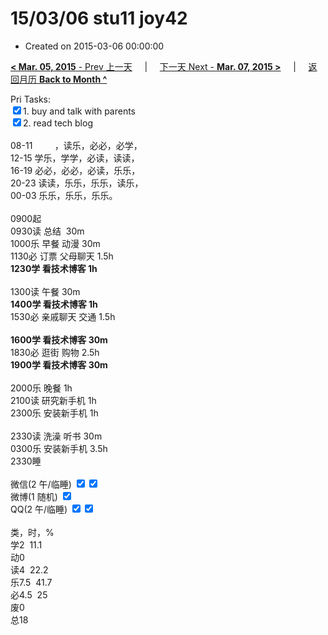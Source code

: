 # 15/03/06 stu11 joy42

- Created on 2015-03-06 00:00:00

[**< Mar. 05, 2015** - Prev 上一天](_archived/lifelogs/2015/03/d05.md) &nbsp; &nbsp; | &nbsp; &nbsp; [下一天 Next - **Mar. 07, 2015 >**](_archived/lifelogs/2015/03/d07.md) &nbsp; &nbsp; |  &nbsp; &nbsp; [返回月历 **Back to Month ^**](_archived/lifelogs/2015/03/index.md)
<br/><div>Pri Tasks:</div><div><input type="checkbox" checked="true"/>1. buy and talk with parents</div><div><input type="checkbox" checked="true"/>2. read tech blog</div><div><br/>08-11         ，读乐，必必，必学，</div><div>12-15 学乐，学学，必读，读读，<br/>16-19 必必，必必，必读，乐乐，<br/>20-23 读读，乐乐，乐乐，读乐，</div><div>00-03 乐乐，乐乐，乐乐。<br/><div><br/></div>0900起<br/>0930读 总结  30m<br/>1000乐 早餐 动漫 30m<br/>1130必 订票 父母聊天 1.5h<br/><b>1230学 看技术博客 1h</b><div><br/></div>1300读 午餐 30m<br/><b>1400学 看技术博客 1h</b><br/>1530必 亲戚聊天 交通 1.5h</div><div><b><br/></b></div><div><b>1600学 看技术博客 30m</b></div><div><div>1830必 逛街 购物 2.5h</div><div><b>1900学 看技术博客 30m</b></div><div><br/></div>2000乐 晚餐 1h<br/>2100读 研究新手机 1h</div><div>2300乐 安装新手机 1h</div><div><div><br/></div>2330读 洗澡 听书 30m</div><div>0300乐 安装新手机 3.5h</div><div>2330睡<div><br/></div>微信(2 午/临睡) <input type="checkbox" checked="true"/><input type="checkbox" checked="true"/></div><div>微博(1 随机) <input type="checkbox" checked="true"/></div><div>QQ(2 午/临睡) <input type="checkbox" checked="true"/><input type="checkbox" checked="true"/></div><div><br/>类，时，%<br/>学2  11.1<br/>动0<br/>读4  22.2<br/>乐7.5  41.7<br/>必4.5  25<br/>废0<br/>总18<br/>
